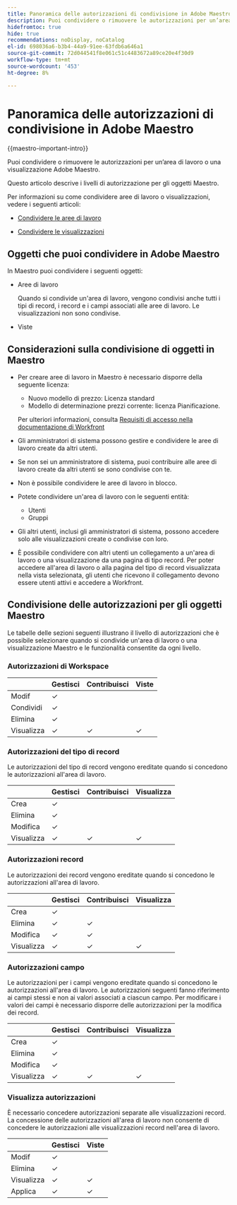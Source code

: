 ```yaml
---
title: Panoramica delle autorizzazioni di condivisione in Adobe Maestro
description: Puoi condividere o rimuovere le autorizzazioni per un’area di lavoro o una visualizzazione Adobe Maestro.
hidefromtoc: true
hide: true
recommendations: noDisplay, noCatalog
el-id: 698036a6-b3b4-44a9-91ee-63fdb6a646a1
source-git-commit: 72d044541f8e061c51c4483672a89ce20e4f30d9
workflow-type: tm+mt
source-wordcount: '453'
ht-degree: 8%

---
```


<!--update the metadata with real things when making this public; also update the description with something like this: Not all users in the organization have the same access and permissions to use Adobe Maestro. This article describes the levels of access that users could have to Adobe Maestro. -->

<!--over time, this article should look like this one does: https://eperienceleague.adobe.com/docs/workfront/using/basics/grant-request-object-permissions/sharing-permissions-on-objects-overview.html?lang=en-->

# Panoramica delle autorizzazioni di condivisione in Adobe Maestro

{{maestro-important-intro}}

Puoi condividere o rimuovere le autorizzazioni per un’area di lavoro o una visualizzazione Adobe Maestro.

Questo articolo descrive i livelli di autorizzazione per gli oggetti Maestro.

Per informazioni su come condividere aree di lavoro o visualizzazioni, vedere i seguenti articoli:

* [Condividere le aree di lavoro](/help/quicksilver/maestro/access/share-workspaces.md)

* [Condividere le visualizzazioni](/help/quicksilver/maestro/access/share-views.md)

## Oggetti che puoi condividere in Adobe Maestro

In Maestro puoi condividere i seguenti oggetti:

* Aree di lavoro

  Quando si condivide un&#39;area di lavoro, vengono condivisi anche tutti i tipi di record, i record e i campi associati alle aree di lavoro. Le visualizzazioni non sono condivise.

* Viste

## Considerazioni sulla condivisione di oggetti in Maestro

* Per creare aree di lavoro in Maestro è necessario disporre della seguente licenza:

   * Nuovo modello di prezzo: Licenza standard
   * Modello di determinazione prezzi corrente: licenza Pianificazione.

  Per ulteriori informazioni, consulta [Requisiti di accesso nella documentazione di Workfront](/help/quicksilver/administration-and-setup/add-users/access-levels-and-object-permissions/access-level-requirements-in-documentation.md)
* Gli amministratori di sistema possono gestire e condividere le aree di lavoro create da altri utenti.
* Se non sei un amministratore di sistema, puoi contribuire alle aree di lavoro create da altri utenti se sono condivise con te.
* Non è possibile condividere le aree di lavoro in blocco.
* Potete condividere un&#39;area di lavoro con le seguenti entità:
   * Utenti
   * Gruppi
* Gli altri utenti, inclusi gli amministratori di sistema, possono accedere solo alle visualizzazioni create o condivise con loro.
* È possibile condividere con altri utenti un collegamento a un&#39;area di lavoro o una visualizzazione da una pagina di tipo record. Per poter accedere all&#39;area di lavoro o alla pagina del tipo di record visualizzata nella vista selezionata, gli utenti che ricevono il collegamento devono essere utenti attivi e accedere a Workfront.

## Condivisione delle autorizzazioni per gli oggetti Maestro

Le tabelle delle sezioni seguenti illustrano il livello di autorizzazioni che è possibile selezionare quando si condivide un&#39;area di lavoro o una visualizzazione Maestro e le funzionalità consentite da ogni livello.

### Autorizzazioni di Workspace

|        | Gestisci | Contribuisci | Viste |
|--------|--------|------------|-------|
| Modif | ✓ |            |       |
| Condividi | ✓ |            |       |
| Elimina | ✓ |            |       |
| Visualizza | ✓ | ✓ | ✓ |

### Autorizzazioni del tipo di record

Le autorizzazioni del tipo di record vengono ereditate quando si concedono le autorizzazioni all&#39;area di lavoro.

|        | Gestisci | Contribuisci | Visualizza |
|--------|--------|------------|-------|
| Crea | ✓ |            |       |
| Elimina | ✓ |            |       |
| Modifica | ✓ |            |       |
| Visualizza | ✓ | ✓ | ✓ |

### Autorizzazioni record

Le autorizzazioni dei record vengono ereditate quando si concedono le autorizzazioni all&#39;area di lavoro.

|        | Gestisci | Contribuisci | Visualizza |
|--------|--------|------------|-------|
| Crea | ✓ |            |       |
| Elimina | ✓ | ✓ |       |
| Modifica | ✓ | ✓ |       |
| Visualizza | ✓ | ✓ | ✓ |

### Autorizzazioni campo

Le autorizzazioni per i campi vengono ereditate quando si concedono le autorizzazioni all&#39;area di lavoro.
Le autorizzazioni seguenti fanno riferimento ai campi stessi e non ai valori associati a ciascun campo. Per modificare i valori dei campi è necessario disporre delle autorizzazioni per la modifica dei record.

|        | Gestisci | Contribuisci | Visualizza |
|--------|--------|------------|-------|
| Crea | ✓ |            |       |
| Elimina | ✓ |            |       |
| Modifica | ✓ |            |       |
| Visualizza | ✓ | ✓ | ✓ |


### Visualizza autorizzazioni

È necessario concedere autorizzazioni separate alle visualizzazioni record. La concessione delle autorizzazioni all&#39;area di lavoro non consente di concedere le autorizzazioni alle visualizzazioni record nell&#39;area di lavoro.

|        | Gestisci | Viste |
|--------|--------|-------|
| Modif | ✓ |       |
| Elimina | ✓ |       |
| Visualizza | ✓ | ✓ |
| Applica | ✓ | ✓ |






